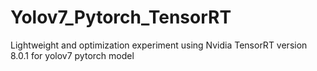 # Yolov7_Pytorch_TensorRT
Lightweight and optimization experiment using Nvidia TensorRT version 8.0.1 for yolov7 pytorch model

